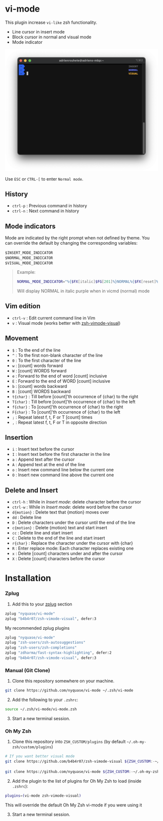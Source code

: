 vi-mode
=======
This plugin increase `vi-like` zsh functionality.

- Line cursor in insert mode
- Block cursor in normal and visual mode
- Mode indicator

<p align="center">
  <img src="screenshot.png" alt="preview">
</p>

Use `ESC` or `CTRL-[` to enter `Normal mode`.


History
-------

- `ctrl-p` : Previous command in history
- `ctrl-n` : Next command in history


Mode indicators
---------------

Mode are indicated by the right prompt when not defined by theme.
You can override the default by changing the corresponding variables:

`$INSERT_MODE_INDICATOR`  
`$NORMAL_MODE_INDICATOR`  
`$VISUAL_MODE_INDICATOR`  

> Example:  
> ```zsh
> NORMAL_MODE_INDICATOR="%{$FX[italic]$FG[201]%}NORMAL%{$FX[reset]%}"
> ```  
> Will display NORMAL in italic purple when in vicmd (normal) mode

Vim edition
-----------

- `ctrl-v`   : Edit current command line in Vim
- `v`        : Visual mode (works better with [zsh-vimode-visual](https://github.com/b4b4r07/zsh-vimode-visual))


Movement
--------

- `$`   : To the end of the line
- `^`   : To the first non-blank character of the line
- `0`   : To the first character of the line
- `w`   : [count] words forward
- `W`   : [count] WORDS forward
- `e`   : Forward to the end of word [count] inclusive
- `E`   : Forward to the end of WORD [count] inclusive
- `b`   : [count] words backward
- `B`   : [count] WORDS backward
- `t{char}`   : Till before [count]'th occurrence of {char} to the right
- `T{char}`   : Till before [count]'th occurrence of {char} to the left
- `f{char}`   : To [count]'th occurrence of {char} to the right
- `F{char}`   : To [count]'th occurrence of {char} to the left
- `;`   : Repeat latest f, t, F or T [count] times
- `,`   : Repeat latest f, t, F or T in opposite direction


Insertion
---------

- `i`   : Insert text before the cursor
- `I`   : Insert text before the first character in the line
- `a`   : Append text after the cursor
- `A`   : Append text at the end of the line
- `o`   : Insert new command line below the current one
- `O`   : Insert new command line above the current one


Delete and Insert
-----------------

- `ctrl-h`      : While in *Insert mode*: delete character before the cursor
- `ctrl-w`      : While in *Insert mode*: delete word before the cursor
- `d{motion}`   : Delete text that {motion} moves over
- `dd`          : Delete line
- `D`           : Delete characters under the cursor until the end of the line
- `c{motion}`   : Delete {motion} text and start insert
- `cc`          : Delete line and start insert
- `C`           : Delete to the end of the line and start insert
- `r{char}`     : Replace the character under the cursor with {char}
- `R`           : Enter replace mode: Each character replaces existing one
- `x`           : Delete [count] characters under and after the cursor
- `X`           : Delete [count] characters before the cursor




# Installation

### Zplug

1. Add this to your [zplug](https://github.com/zplug/zplug) section

```sh
zplug "nyquase/vi-mode"
zplug "b4b4r07/zsh-vimode-visual", defer:3
```

My recommended zplug plugins
```sh
zplug "nyquase/vi-mode"
zplug "zsh-users/zsh-autosuggestions"
zplug "zsh-users/zsh-completions"
zplug "zdharma/fast-syntax-highlighting", defer:2
zplug "b4b4r07/zsh-vimode-visual", defer:3
```

### Manual (Git Clone)

1. Clone this repository somewhere on your machine.
  ```sh
  git clone https://github.com/nyquase/vi-mode ~/.zsh/vi-mode
  ```

2. Add the following to your `.zshrc`:
  ```sh
  source ~/.zsh/vi-mode/vi-mode.zsh
  ```

3. Start a new terminal session.


### Oh My Zsh

1. Clone this repository into `ZSH_CUSTOM/plugins` (by default `~/.oh-my-zsh/custom/plugins`)

  ```sh
  # If you want better visual mode
  git clone https://github.com/b4b4r07/zsh-vimode-visual ${ZSH_CUSTOM:-~/.oh-my-zsh/custom}/plugins/zsh-vimode-visual

  git clone https://github.com/nyquase/vi-mode ${ZSH_CUSTOM:-~/.oh-my-zsh/custom}/plugins/vi-mode
  ```

2. Add the plugin to the list of plugins for Oh My Zsh to load (inside `.zshrc`):
  ```sh
  plugins=(vi-mode zsh-vimode-visual)
  ```
  This will override the default Oh My Zsh vi-mode if you were using it

3. Start a new terminal session.
